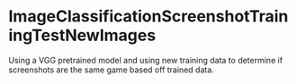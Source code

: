 # ImageClassificationScreenshotTrainingTestNewImages
Using a VGG pretrained model and using new training data to determine if screenshots are the same game based off trained data.
